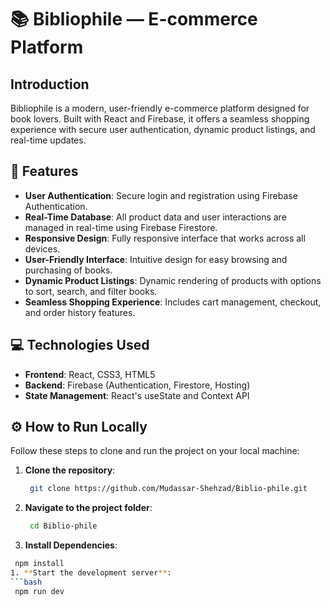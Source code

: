 # 📚 Bibliophile — E-commerce Platform

## Introduction  
Bibliophile is a modern, user-friendly e-commerce platform designed for book lovers. Built with React and Firebase, it offers a seamless shopping experience with secure user authentication, dynamic product listings, and real-time updates.

## 🌟 Features

- **User Authentication**: Secure login and registration using Firebase Authentication.
- **Real-Time Database**: All product data and user interactions are managed in real-time using Firebase Firestore.
- **Responsive Design**: Fully responsive interface that works across all devices.
- **User-Friendly Interface**: Intuitive design for easy browsing and purchasing of books.
- **Dynamic Product Listings**: Dynamic rendering of products with options to sort, search, and filter books.
- **Seamless Shopping Experience**: Includes cart management, checkout, and order history features.

## 💻 Technologies Used

- **Frontend**: React, CSS3, HTML5
- **Backend**: Firebase (Authentication, Firestore, Hosting)
- **State Management**: React's useState and Context API

## ⚙️ How to Run Locally

Follow these steps to clone and run the project on your local machine:

1. **Clone the repository**:
   ```bash
    git clone https://github.com/Mudassar-Shehzad/Biblio-phile.git
2. **Navigate to the project folder**:
   ```bash
    cd Biblio-phile
 3. **Install Dependencies**:
   ```bash
    npm install
1. **Start the development server**:
   ```bash
    npm run dev

